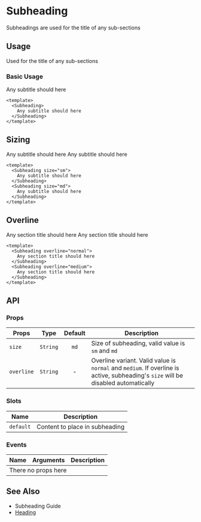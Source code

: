 <script setup>
  import Subheading from './Subheading.vue'
</script>

<style scoped lang="postcss">
  .preview {
    @apply block;
  }
</style>

# Subheading
Subheadings are used for the title of any sub-sections

## Usage
Used for the title of any sub-sections

### Basic Usage

<preview>
  <Subheading>
    Any subtitle should here
  </Subheading>
</preview>

```vue
<template>
  <Subheading>
    Any subtitle should here
  </Subheading>
</template>
```

## Sizing

<preview>
  <Subheading size="sm">
    Any subtitle should here
  </Subheading>
  <Subheading size="md">
    Any subtitle should here
  </Subheading>
</preview>

```vue
<template>
  <Subheading size="sm">
    Any subtitle should here
  </Subheading>
  <Subheading size="md">
    Any subtitle should here
  </Subheading>
</template>
```

## Overline

<preview>
  <Subheading overline="normal">
    Any section title should here
  </Subheading>
  <Subheading overline="medium">
    Any section title should here
  </Subheading>
</preview>

```vue
<template>
  <Subheading overline="normal">
    Any section title should here
  </Subheading>
  <Subheading overline="medium">
    Any section title should here
  </Subheading>
</template>
```

## API

### Props

| Props      |   Type   | Default | Description                                                                                                                       |
|------------|:--------:|:-------:|-----------------------------------------------------------------------------------------------------------------------------------|
| `size`     | `String` |  `md`   | Size of subheading, valid value is `sm` and `md`                                                                                  |
| `overline` | `String` |    -    | Overline variant. Valid value is `normal` and `medium`. If overline is active, subheading's `size` will be disabled automatically |

### Slots

| Name      | Description                    |
|-----------|--------------------------------|
| `default` | Content to place in subheading |

### Events

<table>
  <thead>
    <tr>
      <th>Name</th>
      <th>Arguments</th>
      <th>Description</th>
    </tr>
  </thead>
  <tbody>
    <tr>
      <td colspan="3" class="text-center">There no props here</td>
    </tr>
  </tbody>
</table>

## See Also

- Subheading Guide
- [Heading](/heading/guide)

